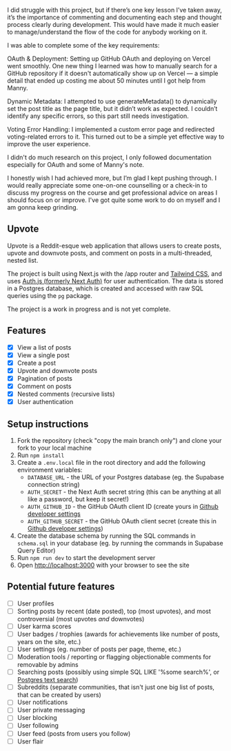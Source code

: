 


<!-- Reflection -->


I did struggle with this project, but if there’s one key lesson I’ve taken away, it’s the importance of commenting and documenting each step and thought process clearly during development. This would have made it much easier to manage/understand the flow of the code for anybody working on it.

I was able to complete some of the key requirements:

OAuth & Deployment: Setting up GitHub OAuth and deploying on Vercel went smoothly. One new thing I learned was how to manually search for a GitHub repository if it doesn't automatically show up on Vercel — a simple detail that ended up costing me about 50 minutes until I got help from Manny.

Dynamic Metadata: I attempted to use generateMetadata() to dynamically set the post title as the page title, but it didn’t work as expected. I couldn’t identify any specific errors, so this part still needs investigation.

Voting Error Handling: I implemented a custom error page and redirected voting-related errors to it. This turned out to be a simple yet effective way to improve the user experience.

I didn't do much research on this project, I only followed documentation especially for OAuth and some of Manny's note.

I honestly wish I had achieved more, but I’m glad I kept pushing through. I would really appreciate some one-on-one counselling or a check-in to discuss my progress on the course and get professional advice on areas I should focus on or improve. I've got quite some work to do on myself and I am gonna keep grinding.



 













## Upvote

Upvote is a Reddit-esque web application that allows users to create posts, upvote and downvote posts, and comment on posts in a multi-threaded, nested list.

The project is built using Next.js with the /app router and [Tailwind CSS](https://tailwindcss.com/), and uses [Auth.js (formerly Next Auth)](https://authjs.dev/) for user authentication. The data is stored in a Postgres database, which is created and accessed with raw SQL queries using the `pg` package.

The project is a work in progress and is not yet complete.

## Features

- [x] View a list of posts
- [x] View a single post
- [x] Create a post
- [x] Upvote and downvote posts
- [x] Pagination of posts
- [x] Comment on posts
- [x] Nested comments (recursive lists)
- [x] User authentication

## Setup instructions

1. Fork the repository (check "copy the main branch only") and clone your fork to your local machine
2. Run `npm install`
3. Create a `.env.local` file in the root directory and add the following environment variables:
   - `DATABASE_URL` - the URL of your Postgres database (eg. the Supabase connection string)
   - `AUTH_SECRET` - the Next Auth secret string (this can be anything at all like a password, but keep it secret!)
   - `AUTH_GITHUB_ID` - the GitHub OAuth client ID (create yours in [Github developer settings](https://github.com/settings/developers)
   - `AUTH_GITHUB_SECRET` - the GitHub OAuth client secret (create this in [Github developer settings](https://github.com/settings/developers))
4. Create the database schema by running the SQL commands in `schema.sql` in your database (eg. by running the commands in Supabase Query Editor)
5. Run `npm run dev` to start the development server
6. Open [http://localhost:3000](http://localhost:3000) with your browser to see the site

## Potential future features

- [ ] User profiles
- [ ] Sorting posts by recent (date posted), top (most upvotes), and most controversial (most upvotes _and_ downvotes)
- [ ] User karma scores
- [ ] User badges / trophies (awards for achievements like number of posts, years on the site, etc.)
- [ ] User settings (eg. number of posts per page, theme, etc.)
- [ ] Moderation tools / reporting or flagging objectionable comments for removable by admins
- [ ] Searching posts (possibly using simple SQL LIKE '%some search%', or [Postgres text search](https://www.crunchydata.com/blog/postgres-full-text-search-a-search-engine-in-a-database))
- [ ] Subreddits (separate communities, that isn't just one big list of posts, that can be created by users)
- [ ] User notifications
- [ ] User private messaging
- [ ] User blocking
- [ ] User following
- [ ] User feed (posts from users you follow)
- [ ] User flair
